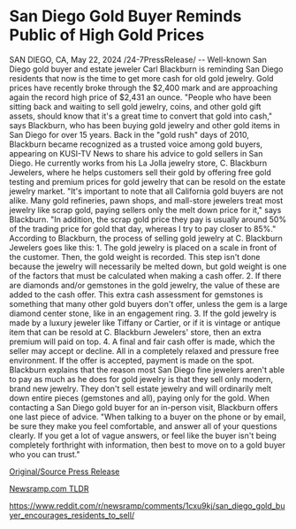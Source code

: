 # San Diego Gold Buyer Reminds Public of High Gold Prices

SAN DIEGO, CA, May 22, 2024 /24-7PressRelease/ -- Well-known San Diego gold buyer and estate jeweler Carl Blackburn is reminding San Diego residents that now is the time to get more cash for old gold jewelry. Gold prices have recently broke through the $2,400 mark and are approaching again the record high price of $2,431 an ounce.  "People who have been sitting back and waiting to sell gold jewelry, coins, and other gold gift assets, should know that it's a great time to convert that gold into cash," says Blackburn, who has been buying gold jewelry and other gold items in San Diego for over 15 years.  Back in the "gold rush" days of 2010, Blackburn became recognized as a trusted voice among gold buyers, appearing on KUSI-TV News to share his advice to gold sellers in San Diego.   He currently works from his La Jolla jewelry store, C. Blackburn Jewelers, where he helps customers sell their gold by offering free gold testing and premium prices for gold jewelry that can be resold on the estate jewelry market.  "It's important to note that all California gold buyers are not alike. Many gold refineries, pawn shops, and mall-store jewelers treat most jewelry like scrap gold, paying sellers only the melt down price for it," says Blackburn. "In addition, the scrap gold price they pay is usually around 50% of the trading price for gold that day, whereas I try to pay closer to 85%."  According to Blackburn, the process of selling gold jewelry at C. Blackburn Jewelers goes like this:  1. The gold jewelry is placed on a scale in front of the customer. Then, the gold weight is recorded. This step isn't done because the jewelry will necessarily be melted down, but gold weight is one of the factors that must be calculated when making a cash offer.  2. If there are diamonds and/or gemstones in the gold jewelry, the value of these are added to the cash offer. This extra cash assessment for gemstones is something that many other gold buyers don't offer, unless the gem is a large diamond center stone, like in an engagement ring.   3. If the gold jewelry is made by a luxury jeweler like Tiffany or Cartier, or if it is vintage or antique item that can be resold at C. Blackburn Jewelers' store, then an extra premium will paid on top.  4. A final and fair cash offer is made, which the seller may accept or decline. All in a completely relaxed and pressure free environment. If the offer is accepted, payment is made on the spot.  Blackburn explains that the reason most San Diego fine jewelers aren't able to pay as much as he does for gold jewelry is that they sell only modern, brand new jewelry. They don't sell estate jewelry and will ordinarily melt down entire pieces (gemstones and all), paying only for the gold.  When contacting a San Diego gold buyer for an in-person visit, Blackburn offers one last piece of advice. "When talking to a buyer on the phone or by email, be sure they make you feel comfortable, and answer all of your questions clearly. If you get a lot of vague answers, or feel like the buyer isn't being completely forthright with information, then best to move on to a gold buyer who you can trust." 

[Original/Source Press Release](https://www.24-7pressrelease.com/press-release/511021/san-diego-gold-buyer-reminds-public-of-high-gold-prices)
                    

[Newsramp.com TLDR](None) 

https://www.reddit.com/r/newsramp/comments/1cxu9kj/san_diego_gold_buyer_encourages_residents_to_sell/